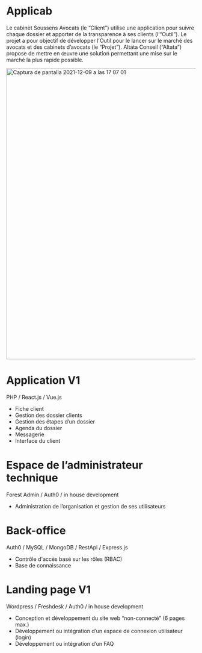 # Applicab

Le cabinet Soussens Avocats (le “Client”) utilise une application pour suivre chaque dossier et apporter de la transparence à ses clients (l’“Outil”). 
Le projet a pour objectif de développer l'Outil pour le lancer sur le marché des avocats et des cabinets d’avocats (le “Projet”).
Altata Conseil (“Altata”) propose de mettre en œuvre une solution permettant une mise sur le marché la plus rapide possible.

<img width="773" alt="Captura de pantalla 2021-12-09 a las 17 07 01" src="https://user-images.githubusercontent.com/57629583/145432490-e4c4aec5-901f-439c-86cf-630d0d4f1a05.png">


# Application V1
PHP / React.js / Vue.js
- Fiche client
- Gestion des dossier clients
- Gestion des étapes d’un dossier 
- Agenda du dossier
- Messagerie 
- Interface du client

# Espace de l’administrateur technique 
Forest Admin / Auth0 / in house development
- Administration de l’organisation et gestion de ses utilisateurs

# Back-office
Auth0 / MySQL / MongoDB / RestApi / Express.js
- Contrôle d'accès basé sur les rôles (RBAC)
- Base de connaissance

# Landing page V1
Wordpress / Freshdesk / Auth0 / in house development
- Conception et développement du site web “non-connecté” (6 pages max.) 
- Développement ou intégration d’un espace de connexion utilisateur (login)
- Développement ou intégration d’un FAQ
